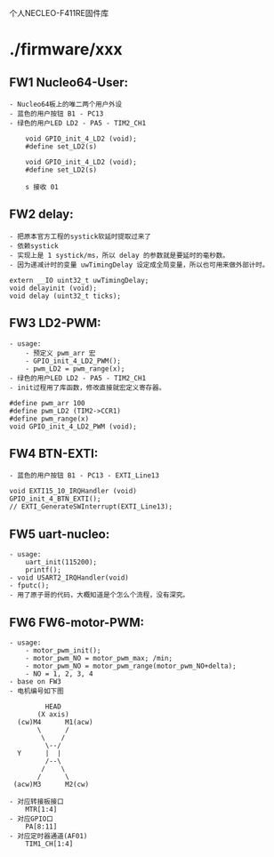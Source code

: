 个人NECLEO-F411RE固件库

# ./firmware/xxx

## FW1 Nucleo64-User:
	- Nucleo64板上的唯二两个用户外设
	- 蓝色的用户按钮 B1 - PC13
	- 绿色的用户LED LD2 - PA5 - TIM2_CH1
```
	void GPIO_init_4_LD2 (void);
	#define set_LD2(s)

	void GPIO_init_4_LD2 (void);
	#define set_LD2(s)

	s 接收 01
```

## FW2 delay:
	- 把原本官方工程的systick软延时提取过来了
	- 依赖systick
	- 实现上是 1 systick/ms，所以 delay 的参数就是要延时的毫秒数。
	- 因为递减计时的变量 uwTimingDelay 设定成全局变量，所以也可用来做外部计时。
```	
extern __IO uint32_t uwTimingDelay;
void delayinit (void);
void delay (uint32_t ticks);
```

## FW3 LD2-PWM:
	- usage: 
		- 预定义 pwm_arr 宏
		- GPIO_init_4_LD2_PWM();
		- pwm_LD2 = pwm_range(x);
	- 绿色的用户LED LD2 - PA5 - TIM2_CH1
	- init过程用了库函数，修改直接就宏定义寄存器。
```
#define pwm_arr 100
#define pwm_LD2 (TIM2->CCR1)
#define pwm_range(x)
void GPIO_init_4_LD2_PWM (void);
```

## FW4 BTN-EXTI:
	- 蓝色的用户按钮 B1 - PC13 - EXTI_Line13 
```
void EXTI15_10_IRQHandler (void)
GPIO_init_4_BTN_EXTI();
// EXTI_GenerateSWInterrupt(EXTI_Line13);
```

## FW5 uart-nucleo:
	- usage:
		uart_init(115200);
		printf();
	- void USART2_IRQHandler(void)
	- fputc();
	- 用了原子哥的代码，大概知道是个怎么个流程，没有深究。

## FW6 FW6-motor-PWM:
	- usage:
		- motor_pwm_init();
		- motor_pwm_NO = motor_pwm_max; /min;
		- motor_pwm_NO = motor_pwm_range(motor_pwm_NO+delta);
		- NO = 1, 2, 3, 4
	- base on FW3
	- 电机编号如下图
```
         HEAD
       (X axis)
  (cw)M4      M1(acw)
       \      /
        \    /
         \--/
  Y      |  |
         /--\
        /    \
       /      \
 (acw)M3      M2(cw)
```
	- 对应转接板接口
		MTR[1:4]
	- 对应GPIO口
		PA[8:11]
	- 对应定时器通道(AF01)
		TIM1_CH[1:4]
